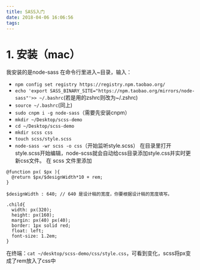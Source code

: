 ```yaml
---
title: SASS入门
date: 2018-04-06 16:06:56
tags:
---
```

# 1. 安装（mac）
我安装的是node-sass
在命令行里进入~目录，输入：
- `npm config set registry https://registry.npm.taobao.org/`
- `echo 'export SASS_BINARY_SITE="https://npm.taobao.org/mirrors/node-sass"'>> ~/.bashrc`(若是用的zshrc则改为~/.zshrc)
- `source ~/.bashrc`(同上)
- `sudo cnpm i -g node-sass`（需要先安装cnpm）
- `mkdir ~/Desktop/scss-demo`
- `cd ~/Desktop/scss-demo`
- `mkdir scss css`
- `touch scss/style.scss`
- `node-sass -wr scss -o css`（开始监听style.scss）
在目录里打开style.scss开始编辑，node-scss就会自动给css目录添加style.css并实时更新css文件。
在 scss 文件里添加
```
@function px( $px ){
  @return $px/$designWidth*10 + rem;
}

$designWidth : 640; // 640 是设计稿的宽度，你要根据设计稿的宽度填写。

.child{
  width: px(320);
  height: px(160);
  margin: px(40) px(40);
  border: 1px solid red;
  float: left;
  font-size: 1.2em;
}
```
在终端：`cat ~/desktop/scss-demo/css/style.css`，可看到变化，scss将px变成了rem放入了css中

